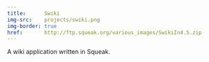 ```yaml
---
title:      Swiki
img-src:    projects/swiki.png
img-border: true
href:       http://ftp.squeak.org/various_images/SwikiIn4.5.zip
---
```

A wiki application written in Squeak.